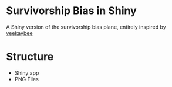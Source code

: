 # Survivorship Bias in Shiny

A Shiny version of the survivorship bias plane, entirely inspired by [veekaybee](https://github.com/veekaybee/plane_lmao)

# Structure

+ Shiny app
+ PNG Files